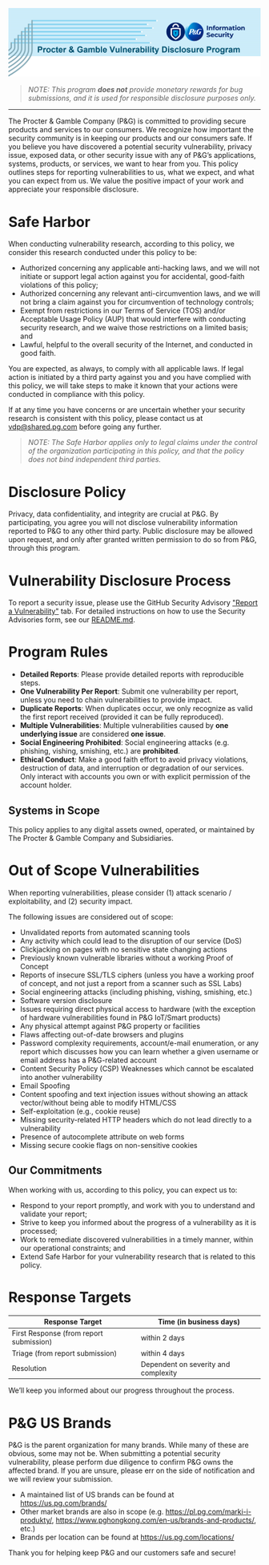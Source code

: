 ![Procter & Gamble Vulnerability Disclosure Program Header](./images/PG-IS-VDP-header.PNG)

>_NOTE: This program **does not** provide monetary rewards for bug submissions, and it is used for responsible disclosure purposes only._

________________
The Procter & Gamble Company (P&G) is committed to providing secure products and services to our consumers. We recognize how important the security community is in keeping our products and our consumers safe. If you believe you have discovered a potential security vulnerability, privacy issue, exposed data, or other security issue with any of P&G’s applications, systems, products, or services, we want to hear from you. This policy outlines steps for reporting vulnerabilities to us, what we expect, and what you can expect from us. We value the positive impact of your work and appreciate your responsible disclosure.

# Safe Harbor
When conducting vulnerability research, according to this policy, we consider this research conducted under this policy to be:

- Authorized concerning any applicable anti-hacking laws, and we will not initiate or support legal action against you for accidental, good-faith violations of this policy;
- Authorized concerning any relevant anti-circumvention laws, and we will not bring a claim against you for circumvention of technology controls;
- Exempt from restrictions in our Terms of Service (TOS) and/or Acceptable Usage Policy (AUP) that would interfere with conducting security research, and we waive those restrictions on a limited basis; and
- Lawful, helpful to the overall security of the Internet, and conducted in good faith.

You are expected, as always, to comply with all applicable laws. If legal action is initiated by a third party against you and you have complied with this policy, we will take steps to make it known that your actions were conducted in compliance with this policy.

If at any time you have concerns or are uncertain whether your security research is consistent with this policy, please contact us at vdp@shared.pg.com before going any further.

> _NOTE: The Safe Harbor applies only to legal claims under the control of the organization participating in this policy, and that the policy does not bind independent third parties._

# Disclosure Policy
Privacy, data confidentiality, and integrity are crucial at P&G. By participating, you agree you will not disclose vulnerability information reported to P&G to any other third party. Public disclosure may be allowed upon request, and only after granted written permission to do so from P&G, through this program.

# Vulnerability Disclosure Process
To report a security issue, please use the GitHub Security Advisory ["Report a Vulnerability"](https://github.com/procter-gamble-vdp/submissions/security/advisories/new) tab. For detailed instructions on how to use the Security Advisories form, see our [README.md](https://github.com/procter-gamble-vdp/submissions/blob/main/README.md).

# Program Rules
- **Detailed Reports**: Please provide detailed reports with reproducible steps. 
- **One Vulnerability Per Report**: Submit one vulnerability per report, unless you need to chain vulnerabilities to provide impact.
- **Duplicate Reports**: When duplicates occur, we only recognize as valid the first report received (provided it can be fully reproduced).
- **Multiple Vulnerabilities**: Multiple vulnerabilities caused by **one underlying issue** are considered **one issue**.
- **Social Engineering Prohibited**: Social engineering attacks (e.g. phishing, vishing, smishing, etc.) are **prohibited**.
- **Ethical Conduct**: Make a good faith effort to avoid privacy violations, destruction of data, and interruption or degradation of our services. Only interact with accounts you own or with explicit permission of the account holder.

## Systems in Scope
This policy applies to any digital assets owned, operated, or maintained by The Procter & Gamble Company and Subsidiaries.

# Out of Scope Vulnerabilities
When reporting vulnerabilities, please consider (1) attack scenario / exploitability, and (2) security impact.

The following issues are considered out of scope:
- Unvalidated reports from automated scanning tools
- Any activity which could lead to the disruption of our service (DoS)
- Clickjacking on pages with no sensitive state changing actions
- Previously known vulnerable libraries without a working Proof of Concept
- Reports of insecure SSL/TLS ciphers (unless you have a working proof of concept, and not just a report from a scanner such as SSL Labs)
- Social engineering attacks (including phishing, vishing, smishing, etc.)
- Software version disclosure
- Issues requiring direct physical access to hardware (with the exception of hardware vulnerabilities found in P&G IoT/Smart products)
- Any physical attempt against P&amp;G property or facilities
- Flaws affecting out-of-date browsers and plugins
- Password complexity requirements, account/e-mail enumeration, or any report which discusses how you can learn whether a given username or email address has a P&G-related account
- Content Security Policy (CSP) Weaknesses which cannot be escalated into another vulnerability
- Email Spoofing
- Content spoofing and text injection issues without showing an attack vector/without being able to modify HTML/CSS
- Self-exploitation (e.g., cookie reuse)
- Missing security-related HTTP headers which do not lead directly to a vulnerability
- Presence of autocomplete attribute on web forms
- Missing secure cookie flags on non-sensitive cookies

## Our Commitments
When working with us, according to this policy, you can expect us to:
- Respond to your report promptly, and work with you to understand and validate your report;
- Strive to keep you informed about the progress of a vulnerability as it is processed;
- Work to remediate discovered vulnerabilities in a timely manner, within our operational constraints; and
- Extend Safe Harbor for your vulnerability research that is related to this policy.

# Response Targets
|  Response Target  |  Time (in business days)  | 
|--|--|
| First Response (from report submission)  |  within 2 days  |
| Triage (from report submission)  |  within 4 days  |
| Resolution  |  Dependent on severity and complexity  |  

We’ll keep you informed about our progress throughout the process.

# P&G US Brands
P&G is the parent organization for many brands. While many of these are obvious, some may not be. When submitting a potential security vulnerability, please perform due diligence to confirm P&G owns the affected brand. If you are unsure, please err on the side of notification and we will review your submission.

- A maintained list of US brands can be found at https://us.pg.com/brands/
- Other market brands are also in scope (e.g. https://pl.pg.com/marki-i-produkty/, https://www.pghongkong.com/en-us/brands-and-products/, etc.)
- Brands per location can be found at https://us.pg.com/locations/



Thank you for helping keep P&G and our customers safe and secure!
